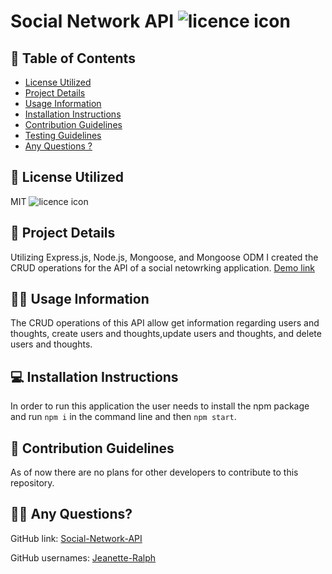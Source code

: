 # Social Network API ![licence icon](https://img.shields.io/badge/License-MIT-lavender.svg)

## 📝 Table of Contents

- [License Utilized](#license-utilized)
- [Project Details](#project-details)
- [Usage Information](#usage-information)
- [Installation Instructions](#installation-instructions)
- [Contribution Guidelines](#contribution-guidelines)
- [Testing Guidelines](#testing-guidelines)
- [Any Questions ?](#any-questions)

## 🔑 License Utilized

MIT ![licence icon](https://img.shields.io/badge/License-MIT-lavender.svg)

## 🚀 Project Details

Utilizing Express.js, Node.js, Mongoose, and Mongoose ODM I created the CRUD operations for the API of a social netowrking application. [Demo link]()

## 👩‍💻 Usage Information

The CRUD operations of this API allow get information regarding users and thoughts, create users and thoughts,update users and thoughts, and delete users and thoughts.

## 💻 Installation Instructions

In order to run this application the user needs to install the npm package and run `npm i` in the command line and then `npm start`.

## 🤝 Contribution Guidelines

As of now there are no plans for other developers to contribute to this repository.

## 🙋‍♀️ Any Questions?

GitHub link: [Social-Network-API](https://github.com/Jeanette-Ralph/Social-Network-API)

GitHub usernames: [Jeanette-Ralph ](https://github.com/Jeanette-Ralph)
